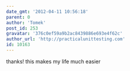 ```yaml
---
date_gmt: '2012-04-11 10:56:18'
parent: 0
author: 'Tomek'
post_id: 253
gravatar: '376c0ef59a9b2ac8439886e693e4f62c'
author_url: 'http://practicalunittesting.com'
id: 10163
---
```


thanks! this makes my life much easier